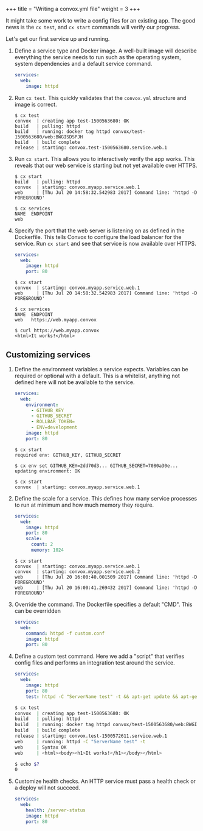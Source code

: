 +++
title = "Writing a convox.yml file"
weight = 3
+++

It might take some work to write a config files for an existing app. The good news is the `cx test`, and `cx start` commands will verify our progress.

Let's get our first service up and running.

1. Define a service type and Docker image. A well-built image will describe everything the service needs to run such as the operating system, system dependencies and a default service command.

    ```yaml
    services:
      web:
        image: httpd
    ```

2. Run `cx test`. This quickly validates that the `convox.yml` structure and image is correct.

    ```
    $ cx test
    convox  | creating app test-1500563680: OK
    build   | pulling: httpd
    build   | running: docker tag httpd convox/test-1500563680/web:BWGISDSPJH
    build   | build complete
    release | starting: convox.test-1500563680.service.web.1
    ```

3. Run `cx start`. This allows you to interactively verify the app works. This reveals that our web service is starting but not yet available over HTTPS.

    ```
    $ cx start
    build   | pulling: httpd
    convox  | starting: convox.myapp.service.web.1
    web     | [Thu Jul 20 14:58:32.542983 2017] Command line: 'httpd -D FOREGROUND'

    $ cx services
    NAME  ENDPOINT
    web
    ```

4. Specify the port that the web server is listening on as defined in the Dockerfile. This tells Convox to configure the load balancer for the service. Run `cx start` and see that service is now available over HTTPS.

    ```yaml
    services:
      web:
        image: httpd
        port: 80
    ```

    ```
    $ cx start
    convox  | starting: convox.myapp.service.web.1
    web     | [Thu Jul 20 14:58:32.542983 2017] Command line: 'httpd -D FOREGROUND'

    $ cx services
    NAME  ENDPOINT
    web   https://web.myapp.convox

    $ curl https://web.myapp.convox
    <html>It works!</html>
    ```

## Customizing services

1. Define the environment variables a service expects. Variables can be required or optional with a default. This is a whitelist, anything not defined here will not be available to the service. 

    ```yaml
    services:
      web:
        environment:
          - GITHUB_KEY
          - GITHUB_SECRET
          - ROLLBAR_TOKEN=
          - ENV=development
        image: httpd
        port: 80
    ```

    ```
    $ cx start
    required env: GITHUB_KEY, GITHUB_SECRET

    $ cx env set GITHUB_KEY=2dd70d3... GITHUB_SECRET=7080a30e...
    updating environment: OK

    $ cx start
    convox  | starting: convox.myapp.service.web.1
    ```

2. Define the scale for a service. This defines how many service processes to run at minimum and how much memory they require.

    ```yaml
    services:
      web:
        image: httpd
        port: 80
        scale:
          count: 2
          memory: 1024
    ```

    ```
    $ cx start
    convox  | starting: convox.myapp.service.web.1
    convox  | starting: convox.myapp.service.web.2
    web     | [Thu Jul 20 16:00:40.001509 2017] Command line: 'httpd -D FOREGROUND'
    web     | [Thu Jul 20 16:00:41.269432 2017] Command line: 'httpd -D FOREGROUND'
    ```

3. Override the command. The Dockerfile specifies a default "CMD". This can be overridden 

    ```yaml
    services:
      web:
        command: httpd -f custom.conf
        image: httpd
        port: 80
    ```

4. Define a custom test command. Here we add a "script" that verifies config files and performs an integration test around the service.

    ```yaml
    services:
      web:
        image: httpd
        port: 80
        test: httpd -C "ServerName test" -t && apt-get update && apt-get install -y curl && curl -k https://web.$APP.convox/ | grep "It works"
    ```

    ```bash
    $ cx test
    convox  | creating app test-1500563680: OK
    build   | pulling: httpd
    build   | running: docker tag httpd convox/test-1500563680/web:BWGISDSPJH
    build   | build complete
    release | starting: convox.test-1500572611.service.web.1
    web     | running: httpd -C "ServerName test" -t
    web     | Syntax OK
    web     | <html><body><h1>It works!</h1></body></html>

    $ echo $?
    0
    ```


4. Customize health checks. An HTTP service must pass a health check or a deploy will not succeed.

    ```yaml
    services:
      web:
        health: /server-status
        image: httpd
        port: 80
    ```
